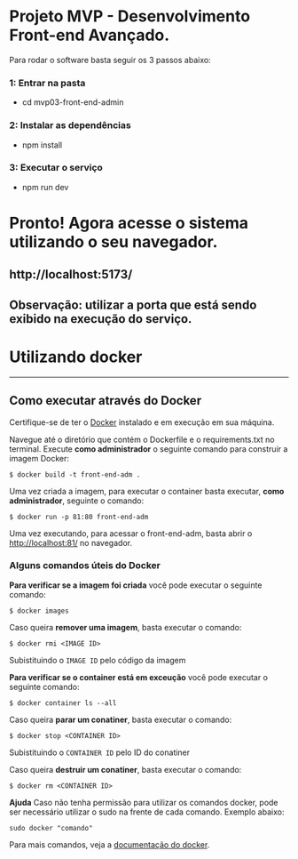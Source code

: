 # Projeto MVP - Desenvolvimento Front-end Avançado.

Para rodar o software basta seguir os 3 passos abaixo:

### 1: Entrar na pasta
- cd mvp03-front-end-admin

### 2: Instalar as dependências
- npm install

### 3: Executar o serviço
- npm run dev

# Pronto! Agora acesse o sistema utilizando o seu navegador.

## http://localhost:5173/


## Observação: utilizar a porta que está sendo exibido na execução do serviço.

# Utilizando docker
---
## Como executar através do Docker

Certifique-se de ter o [Docker](https://docs.docker.com/engine/install/) instalado e em execução em sua máquina.

Navegue até o diretório que contém o Dockerfile e o requirements.txt no terminal.
Execute **como administrador** o seguinte comando para construir a imagem Docker:

```
$ docker build -t front-end-adm .
```

Uma vez criada a imagem, para executar o container basta executar, **como administrador**, seguinte o comando:

```
$ docker run -p 81:80 front-end-adm
```

Uma vez executando, para acessar o front-end-adm, basta abrir o [http://localhost:81/](http://localhost:81/) no navegador.



### Alguns comandos úteis do Docker

**Para verificar se a imagem foi criada** você pode executar o seguinte comando:

```
$ docker images
```

 Caso queira **remover uma imagem**, basta executar o comando:
```
$ docker rmi <IMAGE ID>
```
Subistituindo o `IMAGE ID` pelo código da imagem

**Para verificar se o container está em exceução** você pode executar o seguinte comando:

```
$ docker container ls --all
```

 Caso queira **parar um conatiner**, basta executar o comando:
```
$ docker stop <CONTAINER ID>
```
Subistituindo o `CONTAINER ID` pelo ID do conatiner


 Caso queira **destruir um conatiner**, basta executar o comando:
```
$ docker rm <CONTAINER ID>

```
**Ajuda**
Caso não tenha permissão para utilizar os comandos docker, pode ser necessário utilizar o sudo na frente de cada comando. Exemplo abaixo:
```
sudo docker "comando"
```

Para mais comandos, veja a [documentação do docker](https://docs.docker.com/engine/reference/run/).


